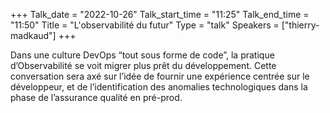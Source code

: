 +++
Talk_date = "2022-10-26"
Talk_start_time = "11:25"
Talk_end_time = "11:50"
Title = "L'observabilité du futur"
Type = "talk"
Speakers = ["thierry-madkaud"]
+++

Dans une culture DevOps “tout sous forme de code”, la pratique d’Observabilité se voit migrer plus prêt du développement. Cette conversation sera axé sur l’idée de fournir une expérience centrée sur le développeur, et de l’identification des anomalies technologiques dans la phase de l’assurance qualité en pré-prod. 
